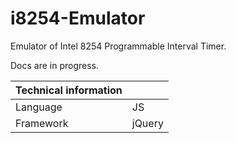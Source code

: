 # i8254-Emulator

Emulator of Intel 8254 Programmable Interval Timer.

Docs are in progress.

Technical information ||
--- | ---
Language	| JS
Framework	| jQuery
